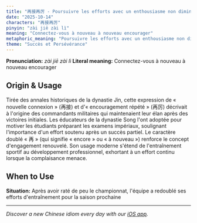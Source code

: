 ```yaml
---
title: "再接再厉 - Poursuivre les efforts avec un enthousiasme non diminué"
date: "2025-10-14"
characters: "再接再厉"
pinyin: "zài jiē zài lì"
meaning: "Connectez-vous à nouveau à nouveau encourager"
metaphoric_meaning: "Poursuivre les efforts avec un enthousiasme non diminué"
theme: "Succès et Persévérance"
---
```


**Pronunciation:** *zài jiē zài lì*
**Literal meaning:** Connectez-vous à nouveau à nouveau encourager

## Origin & Usage

Tirée des annales historiques de la dynastie Jin, cette expression de « nouvelle connexion » (再接) et d'« encouragement répété » (再厉) décrivait à l'origine des commandants militaires qui maintenaient leur élan après des victoires initiales. Les éducateurs de la dynastie Song l'ont adoptée pour motiver les étudiants préparant les examens impériaux, soulignant l'importance d'un effort soutenu après un succès partiel. Le caractère doublé « 再 » (qui signifie « encore » ou « à nouveau ») renforce le concept d'engagement renouvelé. Son usage moderne s'étend de l'entraînement sportif au développement professionnel, exhortant à un effort continu lorsque la complaisance menace.

## When to Use

**Situation:** Après avoir raté de peu le championnat, l'équipe a redoublé ses efforts d'entraînement pour la saison prochaine

---

*Discover a new Chinese idiom every day with our [iOS app](https://apps.apple.com/us/app/daily-chinese-idioms/id6740611324).*
